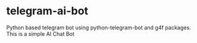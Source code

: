 # telegram-ai-bot
Python based telegram bot using python-telegram-bot and g4f packages. This is a simple AI Chat Bot
